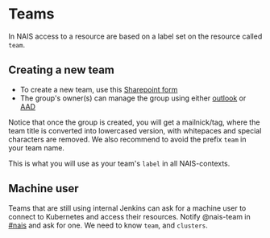 # Teams

In NAIS access to a resource are based on a label set on the resource called `team`.

## Creating a new team

* To create a new team, use this [Sharepoint form][]
* The group's owner\(s\) can manage the group using either [outlook][] or
  [AAD][]

Notice that once the group is created, you will get a mailnick/tag, where the team title is converted into lowercased
version, with whitepaces and special characters are removed. We also recommend to avoid the prefix `team` in your team
name.

This is what you will use as your team's `label` in all NAIS-contexts.

## Machine user

Teams that are still using internal Jenkins can ask for a machine user to connect to Kubernetes and access their
resources. Notify @nais-team in [#nais][] and ask for one. We need to know
`team`, and `clusters`.

[AAD]: https://aad.portal.azure.com/#blade/Microsoft_AAD_IAM/GroupsManagementMenuBlade/AllGroups

[outlook]: https://outlook.office365.com/owa

[Sharepoint form]: https://navno.sharepoint.com/sites/Bestillinger/

[#nais]: https://nav-it.slack.com/messages/C5KUST8N6
